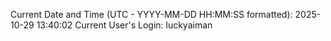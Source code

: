Current Date and Time (UTC - YYYY-MM-DD HH:MM:SS formatted): 2025-10-29 13:40:02
Current User's Login: luckyaiman

